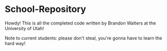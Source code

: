 # School-Repository

Howdy! This is all the completed code written by Brandon Walters at the University of Utah! 

Note to current students: please don't steal, you're gonna have to learn the hard way!
